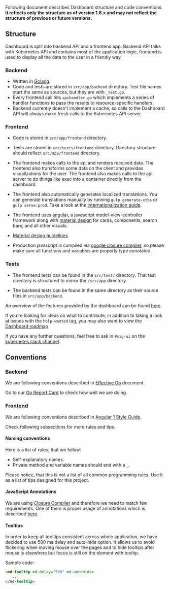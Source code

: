 Following document describes Dashboard structure and code conventions. **It reflects only the structure as of version 1.6.x and may not reflect the structure of previous or future versions.**

## Structure

Dashboard is split into backend API and a frontend app. Backend API talks with Kubernetes API and contains most of the application logic, frontend is used to display all the data to the user in a friendly way.

### Backend

- Written in [Golang](https://golang.org/).
- Code and tests are stored in `src/app/backend` directory. Test file names start the same as sources, but they are with `_test.go`.
- Every frontend call hits `apihandler.go` which implements a series of handler functions to pass the results to resource-specific handlers.
- Backend currently doesn't implement a cache, so calls to the Dashboard API will always make fresh calls to the  Kubernetes API server.

### Frontend

- Code is stored in `src/app/frontend` directory.
- Tests are stored in `src/tests/frontend` directory. Directory structure should reflect `src/app/frontend` directory.
- The frontend makes calls to the api and renders received data. The frontend also transforms some data on the client and provides visualizations for the user. The frontend also makes calls to the api server to do things like exec into a container directly from the dashboard.

- The frontend also automatically generates localized translations. You can generate translations manually by running `gulp generate-xtbs` or `gulp serve:prod`. Take a look at the [internationalization guide](https://github.com/kubernetes/dashboard/wiki/Internationalization).

- The frontend uses [angular](https://angular.io/), a javascript model-view-controller framework along with [material design](https://material.angularjs.org/latest/getting-started) for cards, components, search bars, and all other visuals.

- [Material design guidelines](https://material.io/guidelines/)

- Production javascript is compiled via [google closure compiler](https://developers.google.com/closure/compiler/), so please make sure all functions and variables are properly type annotated.

### Tests
- The frontend tests can be found in the `src/test/` directory. That test directory is structured to mirror the `/src/app` directory.

- The backend tests can be found in the same directory as their source files in `src/app/backend`.

An overview of the features provided by the dashboard can be found [here](https://kubernetes.io/docs/tasks/access-application-cluster/web-ui-dashboard)

If you're looking for ideas on what to contribute, in addition to taking a look at issues with the `help-wanted` tag, you may also want to view the [Dashboard roadmap](https://github.com/kubernetes/dashboard/wiki/Roadmap)

If you have any further questions, feel free to ask in `#sig-ui` on the [kubernetes slack channel](https://kubernetes.slack.com).

## Conventions

### Backend

We are following conventions described in [Effective Go](https://golang.org/doc/effective_go.html) document.

Go to our [Go Report Card](https://goreportcard.com/report/github.com/kubernetes/dashboard) to check how well
we are doing.

### Frontend

We are following conventions described in [Angular 1 Style Guide](https://github.com/johnpapa/angular-styleguide/blob/master/a1/README.md).

Check following subsections for more rules and tips.

#### Naming conventions

Here is a list of rules, that we follow:

- Self-explanatory names.
- Private method and variable names should end with a `_`.
 
Please notice, that this is not a list of all common programming rules. Use it as a list of tips designed for this project.

#### JavaScript Annotations

We are using [Closure Compiler](https://developers.google.com/closure/compiler/) and therefore we need to match few requirements. One of them is proper usage of annotations which is described [here](https://github.com/google/closure-compiler/wiki/Annotating-JavaScript-for-the-Closure-Compiler).

#### Tooltips

In order to keep all tooltips consistent across whole application, we have decided to use 500 ms delay and auto-hide option. It allows us to avoid flickering when moving mouse over the pages and to hide tooltips after mouse is elsewhere but focus is still on the element with tooltip.

Sample code:

``` html
<md-tooltip md-delay="500" md-autohide>
   ...
</md-tooltip>
```